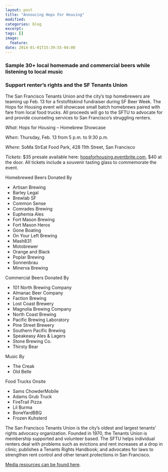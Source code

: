 ```yaml
---
layout: post
title: "Annoucing Hops For Housing"
modified:
categories: blog
excerpt:
tags: []
image:
  feature:
date: 2014-01-01T15:39:55-04:00
---
```


### Sample 30+ local homemade and commercial beers while listening to local music

### Support renter’s rights and the SF Tenants Union

The San Francisco Tenants Union and the city’s top homebrewers are teaming up Feb. 13 for a first­of­its­kind fundraiser during SF Beer Week. The Hops for Housing event will showcase small batch homebrews paired with fare from local food trucks. All proceeds will go to the SFTU to advocate for and provide counseling services to San Francisco’s struggling renters.

*What*: Hops for Housing – Homebrew Showcase

*When*: Thursday, Feb. 13 from 5 p.m. to 9:30 p.m.

*Where*: SoMa StrEat Food Park, 428 11th Street, San Francisco

*Tickets*: $35 pres​ale available here: [hopsforhousing.eventbrite.com](http://hopsforhousing.eventbrite.com/), $40 at the door. All tickets include a souvenir tasting glass to commemorate the event.

Homebrewed Beers Donated By

* Artisan Brewing
* Barley Legal
* Brewlab SF
* Common Sense
* Comrades Brewing
* Euphemia Ales
* Fort Mason Brewing
* Fort Mason Heros
* Gone Boating
* On Your Left Brewing
* Mash831
* Motobrewer
* Orange and Black
* Poplar Brewing
* Sonnenbrau
* Minerva Brewing

Commercial Beers Donated By

* 101 North Brewing Company
* Almanac Beer Company
* Faction Brewing
* Lost Coast Brewery
* Magnolia Brewing Company
* North Coast Brewing
* Pacific Brewing Laboratory
* Pine Street Brewery
* Southern Pacific Brewing
* Speakeasy Ales & Lagers
* Stone Brewing Co.
* Thirsty Bear

Music By

* The Creak
* Old Belle

Food Trucks Onsite

* Sams ChowderMobile
* Adams Grub Truck
* FireTrail Pizza
* Lil Burma
* BoneYardBBQ
* Frozen Kuhsterd

The San Francisco Tenants Union is the city’s oldest and largest tenants’ rights advocacy organization. Founded in 1970, the Tenants Union is membership supported and volunteer based. The SFTU helps individual renters deal with problems such as evictions and rent increases at a drop ­in clinic; publishes a Tenants Rights Handbook; and advocates for laws to strengthen rent control and other tenant protections in San Francisco.

[Media resources can be found here](https://www.dropbox.com/sh/qzck18oj9lthxpv/im3KjKUPa_/HopsForHousing_2014_media_public).